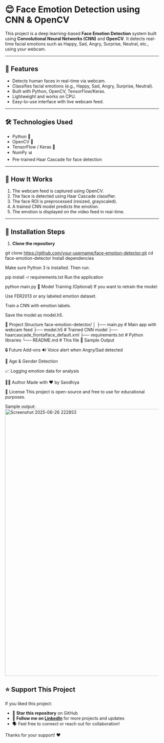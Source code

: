 
# 😊 Face Emotion Detection using CNN & OpenCV

This project is a deep learning-based **Face Emotion Detection** system built using **Convolutional Neural Networks (CNN)** and **OpenCV**. It detects real-time facial emotions such as Happy, Sad, Angry, Surprise, Neutral, etc., using your webcam.

---

## 📌 Features

- Detects human faces in real-time via webcam.
- Classifies facial emotions (e.g., Happy, Sad, Angry, Surprise, Neutral).
- Built with Python, OpenCV, TensorFlow/Keras.
- Lightweight and works on CPU.
- Easy-to-use interface with live webcam feed.

---

## 🛠️ Technologies Used

- Python 🐍
- OpenCV 🎥
- TensorFlow / Keras 🧠
- NumPy 📊
- Pre-trained Haar Cascade for face detection

---

## 🚀 How It Works

1. The webcam feed is captured using OpenCV.
2. The face is detected using Haar Cascade classifier.
3. The face ROI is preprocessed (resized, grayscaled).
4. A trained CNN model predicts the emotion.
5. The emotion is displayed on the video feed in real-time.

---

## 🔧 Installation Steps

1. **Clone the repository**


git clone https://github.com/your-username/face-emotion-detector.git
cd face-emotion-detector
Install dependencies

Make sure Python 3 is installed. Then run:


pip install -r requirements.txt
Run the application


python main.py
🧠 Model Training (Optional)
If you want to retrain the model:

Use FER2013 or any labeled emotion dataset.

Train a CNN with emotion labels.

Save the model as model.h5.

📂 Project Structure
face-emotion-detector/
│
├── main.py                 # Main app with webcam feed
├── model.h5                # Trained CNN model
├── haarcascade_frontalface_default.xml
├── requirements.txt        # Python libraries
└── README.md               # This file
📸 Sample Output

🔒 Future Add-ons
🔊 Voice alert when Angry/Sad detected

🧓 Age & Gender Detection

📈 Logging emotion data for analysis

🙋‍♀️ Author
Made with ❤️ by Sandhiya



📄 License
This project is open-source and free to use for educational purposes.

Sample output:
<img width="918" height="873" alt="Screenshot 2025-06-26 222853" src="https://github.com/user-attachments/assets/e0749928-758a-4bf9-aa47-8e9a3e88fcef" />



## ⭐ Support This Project

If you liked this project:

- 🌟 **Star this repository** on GitHub
- 🤝 **Follow me on [LinkedIn](https://www.linkedin.com/in/sandhiya-v-it-461a262b2?)** for more projects and updates
- 🗣️ Feel free to connect or reach out for collaboration!

Thanks for your support! ❤️
